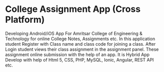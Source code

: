 # College Assignment App (Cross Platform)

Developing Android/iOS App For Amritsar College of Engineering & Technology for online College Notes, Assignments etc. In this application student Register with Class name and class code for joining a class. After Login student views their class assignment in the assignment panel. These assignment online submission with the help of an app. It is Hybrid App Develop with help of Html 5, CSS, PHP, MySQL, Ionic, Angular, REST API etc.

